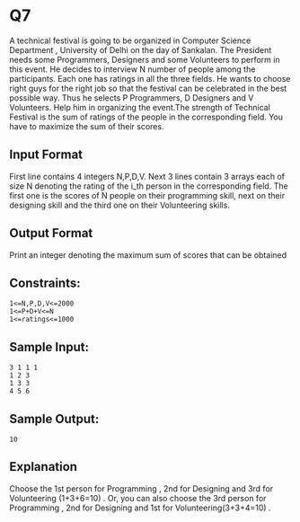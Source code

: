 # Q7

A technical festival is going to be organized in Computer Science Department , University of Delhi on the day of Sankalan.
The President needs some Programmers, Designers and some Volunteers to perform in this event. He decides to interview N number of people among the participants. Each one has ratings in all the three fields. He wants to choose right guys for the right job so that the festival can be celebrated in the best possible way. Thus he selects P Programmers, D Designers and V Volunteers. Help him in organizing the event.The strength of Technical Festival is the sum of ratings of the people in the corresponding field. You have to maximize the sum of their scores.

## Input Format
First line contains 4 integers N,P,D,V.
Next 3 lines contain 3 arrays each of size N denoting the rating of the i_th person in the corresponding field. The first one is the scores of N people on their programming skill, next on their designing skill and the third one on their Volunteering skills.

## Output Format
Print an integer denoting the maximum sum of scores that can be obtained

## Constraints:
```
1<=N,P,D,V<=2000
1<=P+D+V<=N
1<=ratings<=1000
```

## Sample Input:
```
3 1 1 1
1 2 3
1 3 3
4 5 6
```

## Sample Output:
```
10
```

## Explanation
Choose the 1st person for Programming , 2nd for Designing and 3rd for Volunteering (1+3+6=10) .
Or, you can also choose the 3rd person for Programming , 2nd for Designing and 1st for Volunteering(3+3+4=10) .
